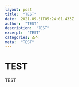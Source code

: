 ```yaml
---
layout: post 
title:  "TEST" 
date:  2021-09-21T05:24:01.433Z 
author:  "TEST" 
description:  "TEST" 
excerpt:  "TEST" 
categories: 소식 
meta:  "TEST" 
---
```


# TEST

TEST